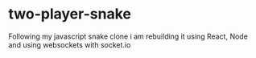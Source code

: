 # two-player-snake
Following my javascript snake clone i am rebuilding it using React, Node and using websockets with socket.io
